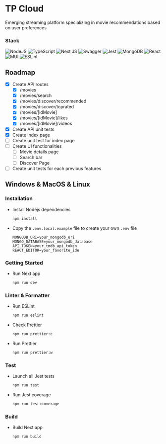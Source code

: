 # TP Cloud

Emerging streaming platform specializing in movie recommendations based on user preferences

### Stack

![NodeJS](https://img.shields.io/badge/node.js-6DA55F?style=for-the-badge&logo=node.js&logoColor=white)
![TypeScript](https://img.shields.io/badge/typescript-%23007ACC.svg?style=for-the-badge&logo=typescript&logoColor=white)
![Next JS](https://img.shields.io/badge/Next-black?style=for-the-badge&logo=next.js&logoColor=white)
![Swagger](https://img.shields.io/badge/-Swagger-%23Clojure?style=for-the-badge&logo=swagger&logoColor=white)
![Jest](https://img.shields.io/badge/-jest-%23C21325?style=for-the-badge&logo=jest&logoColor=white)
![MongoDB](https://img.shields.io/badge/MongoDB-%234ea94b.svg?style=for-the-badge&logo=mongodb&logoColor=white)
![React](https://img.shields.io/badge/react-%2320232a.svg?style=for-the-badge&logo=react&logoColor=%2361DAFB)
![MUI](https://img.shields.io/badge/MUI-%230081CB.svg?style=for-the-badge&logo=mui&logoColor=white)
![ESLint](https://img.shields.io/badge/ESLint-4B3263?style=for-the-badge&logo=eslint&logoColor=white)

## Roadmap
- [X]  Create API routes
    - [X]  /movies
    - [X]  /movies/search
    - [X]  /movies/discover/recommended
    - [X]  /movies/discover/toprated
    - [X]  /movies/[idMovie]
    - [X]  /movies/[idMovie]/likes
    - [X]  /movies/[idMovie]/videos
- [X]  Create API unit tests
- [X]  Create index page
- [ ]  Create unit test for index page
- [ ]  Create UI functionalities
    - [ ]  Movie details page
    - [ ]  Search bar
    - [ ]  Discover Page
- [ ]  Create unit tests for each previous features

## Windows & MacOS & Linux

### Installation

- Install Nodejs dependencies
  ```bash
  npm install
  ```

- Copy the `.env.local.example` file to create your own `.env` file
    ```dotenv
    MONGODB_URI=your_mongodb_uri
    MONGO_DATABASE=your_mongodb_database
    API_TOKEN=your_tmdb_api_token
    REACT_EDITOR=your_favorite_ide
    ```

### Getting Started

- Run Next app
  ```bash
  npm run dev
  ```

### Linter & Formatter

- Run ESLint
  ```bash
  npm run eslint
  ```
- Check Prettier
  ```bash
  npm run prettier:c
  ```
- Run Prettier
  ```bash
  npm run prettier:w
  ```

### Test
- Launch all Jest tests
  ```bash
  npm run test 
  ```
- Run Jest coverage
  ```bash
  npm run test:coverage
  ```

### Build

- Build Next app
  ```bash
  npm run build
  ```

